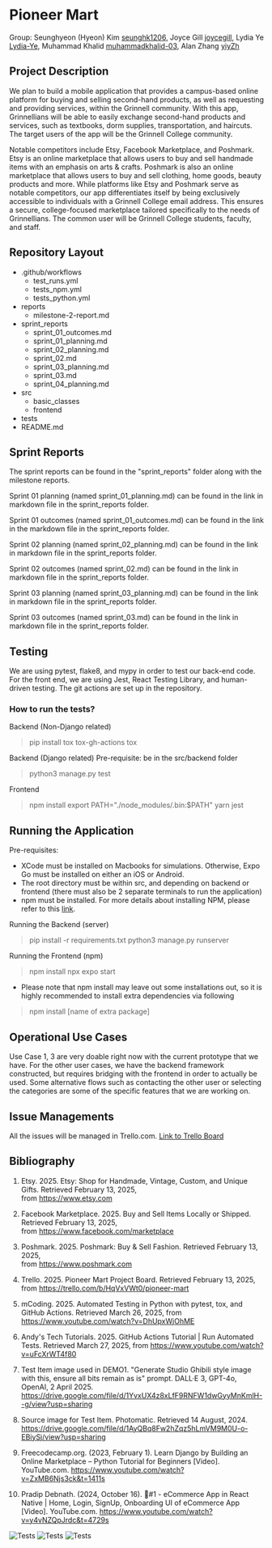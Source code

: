 # Pioneer Mart

Group: 
Seunghyeon (Hyeon) Kim [seunghk1206](https://github.com/seunghk1206), 
Joyce Gill [joycegill](https://github.com/joycegill), 
Lydia Ye [Lydia-Ye](https://github.com/Lydia-Ye), 
Muhammad Khalid [muhammadkhalid-03](https://github.com/muhammadkhalid-03), 
Alan Zhang [yiyZh](https://github.com/yiyZh)

## Project Description

We plan to build a mobile application that provides a campus-based online platform for buying and selling second-hand products, as well as requesting and providing services, within the Grinnell community. With this app, Grinnellians will be able to easily exchange second-hand products and services, such as textbooks, dorm supplies, transportation, and haircuts. The target users of the app will be the Grinnell College community. 

Notable competitors include Etsy, Facebook Marketplace, and Poshmark. Etsy is an online marketplace that allows users to buy and sell handmade items with an emphasis on arts & crafts. Poshmark is also an online marketplace that allows users to buy and sell clothing, home goods, beauty products and more. While platforms like Etsy and Poshmark serve as notable competitors, our app differentiates itself by being exclusively accessible to individuals with a Grinnell College email address. This ensures a secure, college-focused marketplace tailored specifically to the needs of Grinnellians. The common user will be Grinnell College students, faculty, and staff. 

## Repository Layout
- .github/workflows
    - test_runs.yml
    - tests_npm.yml
    - tests_python.yml
- reports
    - milestone-2-report.md
- sprint_reports
    - sprint_01_outcomes.md
    - sprint_01_planning.md
    - sprint_02_planning.md
    - sprint_02.md
    - sprint_03_planning.md
    - sprint_03.md
    - sprint_04_planning.md
- src
    - basic_classes
    - frontend
- tests
- README.md

## Sprint Reports

The sprint reports can be found in the "sprint_reports" folder along with the milestone reports.

Sprint 01 planning (named sprint_01_planning.md) can be found in the link in markdown file in the sprint_reports folder.

Sprint 01 outcomes (named sprint_01_outcomes.md) can be found in the link in the markdown file in the sprint_reports folder.

Sprint 02 planning (named sprint_02_planning.md) can be found in the link in markdown file in the sprint_reports folder.

Sprint 02 outcomes (named sprint_02.md) can be found in the link in markdown file in the sprint_reports folder.

Sprint 03 planning (named sprint_03_planning.md) can be found in the link in markdown file in the sprint_reports folder.

Sprint 03 outcomes (named sprint_03.md) can be found in the link in markdown file in the sprint_reports folder.

## Testing

We are using pytest, flake8, and mypy in order to test our back-end code. For the front end, we are using Jest, React Testing Library, and human-driven testing. The git actions are set up in the repository.

### How to run the tests?
Backend (Non-Django related)
> pip install tox tox-gh-actions
> tox

Backend (Django related)
Pre-requisite: be in the src/backend folder
> python3 manage.py test

Frontend
> npm install
> export PATH="./node_modules/.bin:$PATH" 
> yarn jest

## Running the Application

Pre-requisites: 
- XCode must be installed on Macbooks for simulations. Otherwise, Expo Go must be installed on either an iOS or Android.
- The root directory must be within src, and depending on backend or frontend (there must also be 2 separate terminals to run the application)
- npm must be installed. For more details about installing NPM, please refer to this [link](https://docs.npmjs.com/downloading-and-installing-node-js-and-npm).

Running the Backend (server)
> pip install -r requirements.txt
> python3 manage.py runserver

Running the Frontend (npm)
> npm install
> npx expo start

* Please note that npm install may leave out some installations out, so it is highly recommended to install extra dependencies via following
> npm install [name of extra package]

## Operational Use Cases

Use Case 1, 3 are very doable right now with the current prototype that we have. For the other user cases, we have the backend framework constructed, but requires bridging with the frontend in order to actually be used. Some alternative flows such as contacting the other user or selecting the categories are some of the specific features that we are working on.

## Issue Managements

All the issues will be managed in Trello.com. [Link to Trello Board](https://trello.com/b/HqVxVWt0/pioneer-mart)

## Bibliography

1. Etsy. 2025. Etsy: Shop for Handmade, Vintage, Custom, and Unique Gifts. Retrieved February 13, 2025,  
from https://www.etsy.com 

2. Facebook Marketplace. 2025. Buy and Sell Items Locally or Shipped. Retrieved February 13, 2025,  
from https://www.facebook.com/marketplace 

3. Poshmark. 2025. Poshmark: Buy & Sell Fashion. Retrieved February 13, 2025,  
from https://www.poshmark.com

4. Trello. 2025. Pioneer Mart Project Board. Retrieved February 13, 2025,  
from https://trello.com/b/HqVxVWt0/pioneer-mart

5. mCoding. 2025. Automated Testing in Python with pytest, tox, and GitHub Actions. Retrieved March 26, 2025, 
from https://www.youtube.com/watch?v=DhUpxWjOhME

6. Andy's Tech Tutorials. 2025. GitHub Actions Tutorial | Run Automated Tests. Retrieved March 27, 2025, 
from https://www.youtube.com/watch?v=uFcXrWT4f80

7. Test Item image used in DEMO1. "Generate Studio Ghibili style image with this, ensure all bits remain as is" prompt. DALL·E 3, GPT-4o, OpenAI, 2 April 2025. https://drive.google.com/file/d/1YvxUX4z8xLfF9RNFW1dwGyyMnKmlH--g/view?usp=sharing  

8. Source image for Test Item. Photomatic. Retrieved 14 August, 2024.
https://drive.google.com/file/d/1AyQBq8Fw2hZqz5hLmVM9M0U-o-EBiySj/view?usp=sharing

9. Freecodecamp.org. (2023, February 1). Learn Django by Building an Online Marketplace – Python Tutorial for Beginners [Video]. YouTube.com. https://www.youtube.com/watch?v=ZxMB6Njs3ck&t=1411s

10. Pradip Debnath. (2024, October 16). 🔴#1 - eCommerce App in React Native | Home, Login, SignUp, Onboarding UI of eCommerce App [Video]. YouTube.com. https://www.youtube.com/watch?v=y4vNZQpJrdc&t=4729s

![Tests](https://github.com/kimseung-gc/Pioneer_Mart/actions/workflows/test_runs.yml/badge.svg)
![Tests](https://github.com/kimseung-gc/Pioneer_Mart/actions/workflows/tests_npm.yml/badge.svg)
![Tests](https://github.com/kimseung-gc/Pioneer_Mart/actions/workflows/tests_python.yml/badge.svg)
